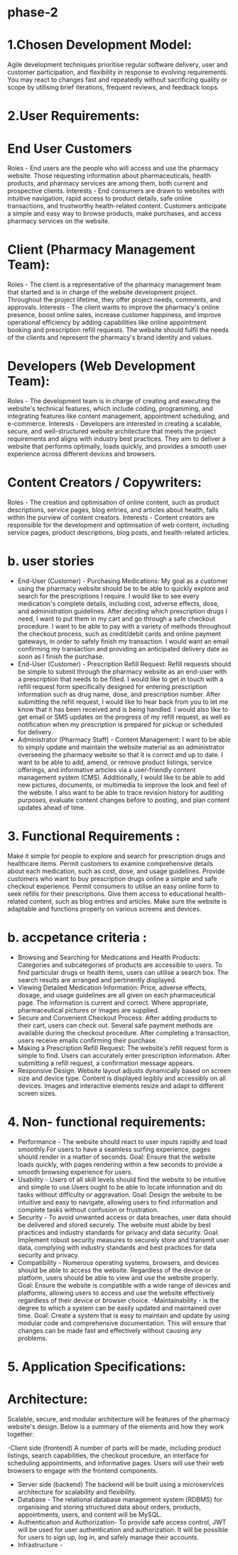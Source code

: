 # phase-2
# 1.Chosen Development Model:
Agile development techniques prioritise regular software delivery, user and customer participation, and flexibility in response to evolving requirements. You may react to changes fast and repeatedly without sacrificing quality or scope by utilising brief iterations, frequent reviews, and feedback loops.
# 2.User Requirements: 
  # End User Customers 
  Roles - End users are the people who will access and use the pharmacy website. Those requesting information about pharmaceuticals, health products, and pharmacy services are among them, both current and prospective clients.
  Interests - End consumers are drawn to websites with intuitive navigation, rapid access to product details, safe online transactions, and trustworthy health-related content. Customers anticipate a simple and easy way to browse products, make purchases, and access pharmacy services on the website. 
  # Client (Pharmacy Management Team):
  Roles - The client is a representative of the pharmacy management team that started and is in charge of the website development project. Throughout the project lifetime, they offer project needs, comments, and approvals.
  Interests - The client wants to improve the pharmacy's online presence, boost online sales, increase customer happiness, and improve operational efficiency by adding capabilities like online appointment booking and prescription refill requests. The website should fulfil the needs of the clients and represent the pharmacy's brand identity and values.
  # Developers (Web Development Team):
   Roles - The development team is in charge of creating and executing the website's technical features, which include coding, programming, and integrating features like content management, appointment scheduling, and e-commerce.
   Interests - Developers are interested in creating a scalable, secure, and well-structured website architecture that meets the project requirements and aligns with industry best practices. They aim to deliver a website that performs optimally, loads quickly, and provides a smooth user experience across different devices and browsers.
   # Content Creators / Copywriters:
   Roles - The creation and optimisation of online content, such as product descriptions, service pages, blog entries, and articles about health, falls within the purview of content creators.
   Interests - Content creators are responsible for the development and optimisation of web content, including service pages, product descriptions, blog posts, and health-related articles.
  # b. user stories 
  - End-User (Customer) - Purchasing Medications:
My goal as a customer using the pharmacy website should be to be able to quickly explore and search for the prescriptions I require.
I would like to see every medication's complete details, including cost, adverse effects, dose, and administration guidelines.
After deciding which prescription drugs I need, I want to put them in my cart and go through a safe checkout procedure.
I want to be able to pay with a variety of methods throughout the checkout process, such as credit/debit cards and online payment gateways, in order to safely finish my transaction.
I would want an email confirming my transaction and providing an anticipated delivery date as soon as I finish the purchase.
 - End-User (Customer) - Prescription Refill Request:
Refill requests should be simple to submit through the pharmacy website as an end-user with a prescription that needs to be filled.
I would like to get in touch with a refill request form specifically designed for entering prescription information such as drug name, dose, and prescription number.
After submitting the refill request, I would like to hear back from you to let me know that it has been received and is being handled.
I would also like to get email or SMS updates on the progress of my refill request, as well as notification when my prescription is prepared for pickup or scheduled for delivery.
 - Administrator (Pharmacy Staff) - Content Management:
I want to be able to simply update and maintain the website material as an administrator overseeing the pharmacy website so that it is correct and up to date.
I want to be able to add, amend, or remove product listings, service offerings, and informative articles via a user-friendly content management system (CMS).
Additionally, I would like to be able to add new pictures, documents, or multimedia to improve the look and feel of the website.
I also want to be able to trace revision history for auditing purposes, evaluate content changes before to posting, and plan content updates ahead of time.
# 3. Functional Requirements :
Make it simple for people to explore and search for prescription drugs and healthcare items.
Permit customers to examine comprehensive details about each medication, such as cost, dose, and usage guidelines.
Provide customers who want to buy prescription drugs online a simple and safe checkout experience.
Permit consumers to utilise an easy online form to seek refills for their prescriptions.
Give them access to educational health-related content, such as blog entries and articles.
Make sure the website is adaptable and functions properly on various screens and devices.
# b. accpetance criteria :
- Browsing and Searching for Medications and Health Products:
  Categories and subcategories of products are accessible to users.
 To find particular drugs or health items, users can utilise a search box.
 The search results are arranged and pertinently displayed.
- Viewing Detailed Medication Information:
Price, adverse effects, dosage, and usage guidelines are all given on each pharmaceutical page.
 The information is current and correct.
 Where appropriate, pharmaceutical pictures or images are supplied.
- Secure and Convenient Checkout Process:
After adding products to their cart, users can check out.
 Several safe payment methods are available during the checkout procedure.
 After completing a transaction, users receive emails confirming their purchase.
- Making a Prescription Refill Request:
  The website's refill request form is simple to find.
 Users can accurately enter prescription information.
 After submitting a refill request, a confirmation message appears.
- Responsive Design:
 Website layout adjusts dynamically based on screen size and device type.
 Content is displayed legibly and accessibly on all devices.
 Images and interactive elements resize and adapt to different screen sizes.
# 4. Non- functional requirements: 
- Performance - The website should react to user inputs rapidly and load smoothly.For users to have a seamless surfing experience, pages should render in a matter of seconds.
  Goal: Ensure that the website loads quickly, with pages rendering within a few seconds to provide a smooth browsing experience for users.
- Usability - Users of all skill levels should find the website to be intuitive and simple to use.Users ought to be able to locate information and do tasks without difficulty or aggravation.
  Goal: Design the website to be intuitive and easy to navigate, allowing users to find information and complete tasks without confusion or frustration.
- Security - To avoid unwanted access or data breaches, user data should be delivered and stored securely.
The website must abide by best practices and industry standards for privacy and data security.
Goal: Implement robust security measures to securely store and transmit user data, complying with industry standards and best practices for data security and privacy.
- Compatibility - Numerous operating systems, browsers, and devices should be able to access the website.
Regardless of the device or platform, users should be able to view and use the website properly.
Goal: Ensure the website is compatible with a wide range of devices and platforms, allowing users to access and use the website effectively regardless of their device or browser choice.
-Maintainability - is the degree to which a system can be easily updated and maintained over time.
Goal: Create a system that is easy to maintain and update by using modular code and comprehensive documentation. This will ensure that changes can be made fast and effectively without causing any problems.
# 5. Application Specifications:
  # Architecture:
  Scalable, secure, and modular architecture will be features of the pharmacy website's design. Below is a summary of the elements and how they work together:

-Client side (frontend) A number of parts will be made, including product listings, search capabilities, the checkout procedure, an interface for scheduling appointments, and informative pages.
Users will use their web browsers to engage with the frontend components.

- Server side (backend) The backend will be built using a microservices architecture for scalability and flexibility.
- Database - The relational database management system (RDBMS) for organising and storing structured data about orders, products, appointments, users, and content will be MySQL.
- Authentication and Authorization- To provide safe access control, JWT will be used for user authentication and authorization.
It will be possible for users to sign up, log in, and safely manage their accounts.
- Infrastructure - 

